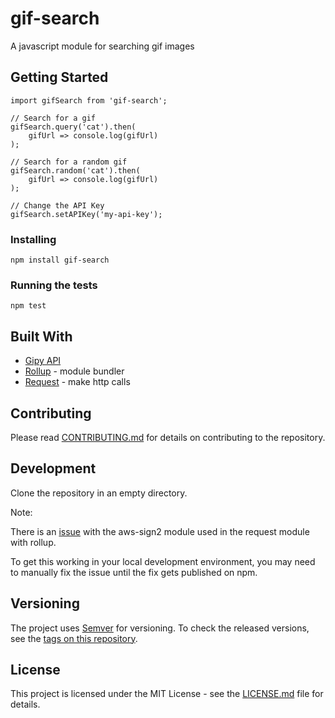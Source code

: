 # gif-search

A javascript module for searching gif images

## Getting Started

```
import gifSearch from 'gif-search';

// Search for a gif
gifSearch.query('cat').then(
    gifUrl => console.log(gifUrl)
);

// Search for a random gif
gifSearch.random('cat').then(
    gifUrl => console.log(gifUrl)
);

// Change the API Key
gifSearch.setAPIKey('my-api-key');
```

### Installing

```
npm install gif-search
```

### Running the tests

```
npm test
```

## Built With

* [Gipy API](https://api.giphy.com/)
* [Rollup](https://github.com/rollup/rollup) - module bundler
* [Request](https://github.com/request/request) - make http calls

## Contributing

Please read [CONTRIBUTING.md](https://github.com/selcher/gif-search/blob/master/CONTRIBUTING.md) for details on contributing to the repository.

## Development

Clone the repository in an empty directory.

Note:

There is an [issue](https://github.com/request/request/issues/2483) with the aws-sign2 module used in the request module with rollup.

To get this working in your local development environment, you may need to manually fix the issue until the fix gets published on npm.

## Versioning

The project uses [Semver](http://semver.org) for versioning. To check the released versions, see the [tags on this repository](https://github.com/selcher/gif-search/releases).

## License

This project is licensed under the MIT License - see the [LICENSE.md](https://github.com/selcher/gif-search/blob/master/LICENSE) file for details.
